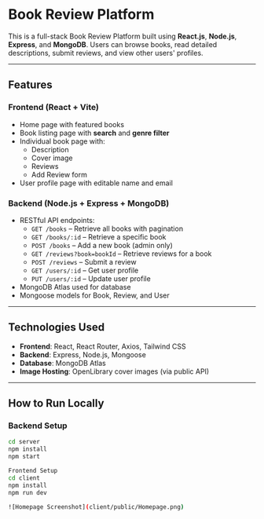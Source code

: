 # Book Review Platform

This is a full-stack Book Review Platform built using **React.js**, **Node.js**, **Express**, and **MongoDB**. Users can browse books, read detailed descriptions, submit reviews, and view other users' profiles.

---

##  Features

### Frontend (React + Vite)
- Home page with featured books
- Book listing page with **search** and **genre filter**
- Individual book page with:
  - Description
  - Cover image
  - Reviews
  - Add Review form
- User profile page with editable name and email

###  Backend (Node.js + Express + MongoDB)
- RESTful API endpoints:
  - `GET /books` – Retrieve all books with pagination
  - `GET /books/:id` – Retrieve a specific book
  - `POST /books` – Add a new book (admin only)
  - `GET /reviews?book=bookId` – Retrieve reviews for a book
  - `POST /reviews` – Submit a review
  - `GET /users/:id` – Get user profile
  - `PUT /users/:id` – Update user profile
- MongoDB Atlas used for database
- Mongoose models for Book, Review, and User

---

##  Technologies Used

- **Frontend**: React, React Router, Axios, Tailwind CSS
- **Backend**: Express, Node.js, Mongoose
- **Database**: MongoDB Atlas
- **Image Hosting**: OpenLibrary cover images (via public API)

---

##  How to Run Locally

###  Backend Setup
```bash
cd server
npm install
npm start

Frontend Setup
cd client
npm install
npm run dev

![Homepage Screenshot](client/public/Homepage.png)


